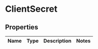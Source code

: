 

# ClientSecret


## Properties

| Name | Type | Description | Notes |
|------------ | ------------- | ------------- | -------------|



